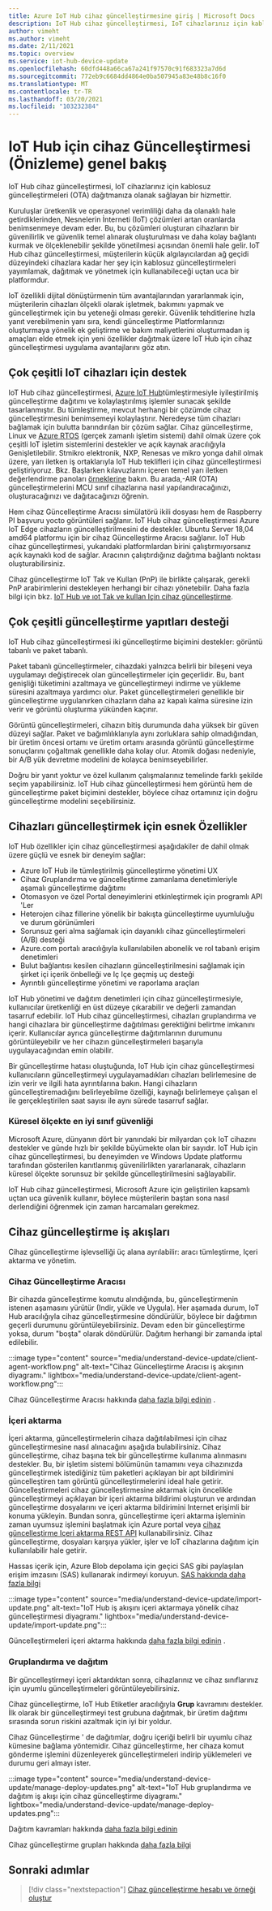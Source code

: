```yaml
---
title: Azure IoT Hub cihaz güncelleştirmesine giriş | Microsoft Docs
description: IoT Hub cihaz güncelleştirmesi, IoT cihazlarınız için kablosuz güncelleştirmeleri (OTA) dağıtmanıza olanak sağlayan bir hizmettir.
author: vimeht
ms.author: vimeht
ms.date: 2/11/2021
ms.topic: overview
ms.service: iot-hub-device-update
ms.openlocfilehash: 60dfd448a66ca67a241f97570c91f683323a7d6d
ms.sourcegitcommit: 772eb9c6684dd4864e0ba507945a83e48b8c16f0
ms.translationtype: MT
ms.contentlocale: tr-TR
ms.lasthandoff: 03/20/2021
ms.locfileid: "103232384"
---
```

# <a name="device-update-for-iot-hub-preview-overview"></a>IoT Hub için cihaz Güncelleştirmesi (Önizleme) genel bakış

IoT Hub cihaz güncelleştirmesi, IoT cihazlarınız için kablosuz güncelleştirmeleri (OTA) dağıtmanıza olanak sağlayan bir hizmettir.

Kuruluşlar üretkenlik ve operasyonel verimliliği daha da olanaklı hale getirdiklerinden, Nesnelerin İnterneti (IoT) çözümleri artan oranlarda benimsenmeye devam eder. Bu, bu çözümleri oluşturan cihazların bir güvenilirlik ve güvenlik temel alınarak oluşturulması ve daha kolay bağlantı kurmak ve ölçeklenebilir şekilde yönetilmesi açısından önemli hale gelir. IoT Hub cihaz güncelleştirmesi, müşterilerin küçük algılayıcılardan ağ geçidi düzeyindeki cihazlara kadar her şey için kablosuz güncelleştirmeleri yayımlamak, dağıtmak ve yönetmek için kullanabileceği uçtan uca bir platformdur. 

IoT özellikli dijital dönüştürmenin tüm avantajlarından yararlanmak için, müşterilerin cihazları ölçekli olarak işletmek, bakımını yapmak ve güncelleştirmek için bu yeteneği olması gerekir. Güvenlik tehditlerine hızla yanıt verebilmenin yanı sıra, kendi güncelleştirme Platformlarınızı oluşturmaya yönelik ek geliştirme ve bakım maliyetlerini oluşturmadan iş amaçları elde etmek için yeni özellikler dağıtmak üzere IoT Hub için cihaz güncelleştirmesi uygulama avantajlarını göz atın.

## <a name="support-for-a-wide-range-of-iot-devices"></a>Çok çeşitli IoT cihazları için destek


IoT Hub cihaz güncelleştirmesi, [Azure IoT Hub](https://azure.microsoft.com/en-us/services/iot-hub/)tümleştirmesiyle iyileştirilmiş güncelleştirme dağıtımı ve kolaylaştırılmış işlemler sunacak şekilde tasarlanmıştır. Bu tümleştirme, mevcut herhangi bir çözümde cihaz güncelleştirmesini benimsemeyi kolaylaştırır. Neredeyse tüm cihazları bağlamak için bulutta barındırılan bir çözüm sağlar. Cihaz güncelleştirme, Linux ve [Azure RTOS](https://azure.microsoft.com/en-us/services/rtos/) (gerçek zamanlı işletim sistemi) dahil olmak üzere çok çeşitli IoT işletim sistemlerini destekler ve açık kaynak aracılığıyla Genişletilebilir. Stmikro elektronik, NXP, Renesas ve mikro yonga dahil olmak üzere, yarı iletken iş ortaklarıyla IoT Hub teklifleri için cihaz güncelleştirmesi geliştiriyoruz. Bkz. Başlarken kılavuzlarını içeren temel yarı iletken değerlendirme panoları [örneklerine](https://github.com/azure-rtos/samples/tree/PublicPreview/ADU) bakın. Bu arada,-AIR (OTA) güncelleştirmelerini MCU sınıf cihazlarına nasıl yapılandıracağınızı, oluşturacağınızı ve dağıtacağınızı öğrenin. 

Hem cihaz Güncelleştirme Aracısı simülatörü ikili dosyası hem de Raspberry PI başvuru yocto görüntüleri sağlanır.
IoT Hub cihaz güncelleştirmesi Azure IoT Edge cihazların güncelleştirilmesini de destekler. Ubuntu Server 18,04 amd64 platformu için bir cihaz Güncelleştirme Aracısı sağlanır. IoT Hub cihaz güncelleştirmesi, yukarıdaki platformlardan birini çalıştırmıyorsanız açık kaynaklı kod de sağlar. Aracının çalıştırdığınız dağıtıma bağlantı noktası oluşturabilirsiniz.

Cihaz güncelleştirme IoT Tak ve Kullan (PnP) ile birlikte çalışarak, gerekli PnP arabirimlerini destekleyen herhangi bir cihazı yönetebilir. Daha fazla bilgi için bkz. [IoT Hub ve ıot Tak ve kullan Için cihaz güncelleştirme](device-update-plug-and-play.md).

## <a name="support-for-a-wide-range-of-update-artifacts"></a>Çok çeşitli güncelleştirme yapıtları desteği

IoT Hub cihaz güncelleştirmesi iki güncelleştirme biçimini destekler: görüntü tabanlı ve paket tabanlı.

Paket tabanlı güncelleştirmeler, cihazdaki yalnızca belirli bir bileşeni veya uygulamayı değiştirecek olan güncelleştirmeler için geçerlidir. Bu, bant genişliği tüketimini azaltmaya ve güncelleştirmeyi indirme ve yükleme süresini azaltmaya yardımcı olur. Paket güncelleştirmeleri genellikle bir güncelleştirme uygulanırken cihazların daha az kapalı kalma süresine izin verir ve görüntü oluşturma yükünden kaçınır.

Görüntü güncelleştirmeleri, cihazın bitiş durumunda daha yüksek bir güven düzeyi sağlar. Paket ve bağımlılıklarıyla aynı zorluklara sahip olmadığından, bir üretim öncesi ortamı ve üretim ortamı arasında görüntü güncelleştirme sonuçlarını çoğaltmak genellikle daha kolay olur.
Atomik doğası nedeniyle, bir A/B yük devretme modelini de kolayca benimseyebilirler.

Doğru bir yanıt yoktur ve özel kullanım çalışmalarınız temelinde farklı şekilde seçim yapabilirsiniz. IoT Hub cihaz güncelleştirmesi hem görüntü hem de güncelleştirme paket biçimini destekler, böylece cihaz ortamınız için doğru güncelleştirme modelini seçebilirsiniz.

## <a name="flexible-features-for-updating-devices"></a>Cihazları güncelleştirmek için esnek Özellikler

IoT Hub özellikler için cihaz güncelleştirmesi aşağıdakiler de dahil olmak üzere güçlü ve esnek bir deneyim sağlar:

* Azure IoT Hub ile tümleştirilmiş güncelleştirme yönetimi UX
* Cihaz Gruplandırma ve güncelleştirme zamanlama denetimleriyle aşamalı güncelleştirme dağıtımı
* Otomasyon ve özel Portal deneyimlerini etkinleştirmek için programlı API 'Ler
* Heterojen cihaz fillerine yönelik bir bakışta güncelleştirme uyumluluğu ve durum görünümleri
* Sorunsuz geri alma sağlamak için dayanıklı cihaz güncelleştirmeleri (A/B) desteği
* Azure.com portalı aracılığıyla kullanılabilen abonelik ve rol tabanlı erişim denetimleri
* Bulut bağlantısı kesilen cihazların güncelleştirilmesini sağlamak için şirket içi içerik önbelleği ve Iç Içe geçmiş uç desteği
* Ayrıntılı güncelleştirme yönetimi ve raporlama araçları 

IoT Hub yönetimi ve dağıtım denetimleri için cihaz güncelleştirmesiyle, kullanıcılar üretkenliği en üst düzeye çıkarabilir ve değerli zamandan tasarruf edebilir. IoT Hub cihaz güncelleştirmesi, cihazları gruplandırma ve hangi cihazlara bir güncelleştirme dağıtılması gerektiğini belirtme imkanını içerir. Kullanıcılar ayrıca güncelleştirme dağıtımlarının durumunu görüntüleyebilir ve her cihazın güncelleştirmeleri başarıyla uygulayacağından emin olabilir.

Bir güncelleştirme hatası oluştuğunda, IoT Hub için cihaz güncelleştirmesi kullanıcıların güncelleştirmeyi uygulayamadıkları cihazları belirlemesine de izin verir ve ilgili hata ayrıntılarına bakın. Hangi cihazların güncelleştiremadığını belirleyebilme özelliği, kaynağı belirlemeye çalışan el ile gerçekleştirilen saat sayısı ile aynı sürede tasarruf sağlar.

### <a name="best-in-class-security-at-global-scale"></a>Küresel ölçekte en iyi sınıf güvenliği

Microsoft Azure, dünyanın dört bir yanındaki bir milyardan çok IoT cihazını destekler ve günde hızlı bir şekilde büyümekte olan bir sayıdır. IoT Hub için cihaz güncelleştirmesi, bu deneyimden ve Windows Update platformu tarafından gösterilen kanıtlanmış güvenilirlikten yararlanarak, cihazların küresel ölçekte sorunsuz bir şekilde güncelleştirilmesini sağlayabilir.

IoT Hub cihaz güncelleştirmesi, Microsoft Azure için geliştirilen kapsamlı uçtan uca güvenlik kullanır, böylece müşterilerin baştan sona nasıl derlendiğini öğrenmek için zaman harcamaları gerekmez.


## <a name="device-update-workflows"></a>Cihaz güncelleştirme iş akışları

Cihaz güncelleştirme işlevselliği üç alana ayrılabilir: aracı tümleştirme, Içeri aktarma ve yönetim.

### <a name="device-update-agent"></a>Cihaz Güncelleştirme Aracısı

Bir cihazda güncelleştirme komutu alındığında, bu, güncelleştirmenin istenen aşamasını yürütür (Indir, yükle ve Uygula). Her aşamada durum, IoT Hub aracılığıyla cihaz güncelleştirmesine döndürülür, böylece bir dağıtımın geçerli durumunu görüntüleyebilirsiniz. Devam eden bir güncelleştirme yoksa, durum "boşta" olarak döndürülür. Dağıtım herhangi bir zamanda iptal edilebilir.

:::image type="content" source="media/understand-device-update/client-agent-workflow.png" alt-text="Cihaz Güncelleştirme Aracısı iş akışının diyagramı." lightbox="media/understand-device-update/client-agent-workflow.png":::

Cihaz Güncelleştirme Aracısı hakkında [daha fazla bilgi edinin](device-update-agent-overview.md) . 

### <a name="importing"></a>İçeri aktarma

İçeri aktarma, güncelleştirmelerin cihaza dağıtılabilmesi için cihaz güncelleştirmesine nasıl alınacağını aşağıda bulabilirsiniz. Cihaz güncelleştirme, cihaz başına tek bir güncelleştirme kullanıma alınmasını destekler. Bu, bir işletim sistemi bölümünün tamamını veya cihazınızda güncelleştirmek istediğiniz tüm paketleri açıklayan bir apt bildirimini güncelleştiren tam görüntü güncelleştirmelerini ideal hale getirir. Güncelleştirmeleri cihaz güncelleştirmesine aktarmak için öncelikle güncelleştirmeyi açıklayan bir içeri aktarma bildirimi oluşturun ve ardından güncelleştirme dosyalarını ve içeri aktarma bildirimini Internet erişimli bir konuma yükleyin. Bundan sonra, güncelleştirme içeri aktarma işleminin zaman uyumsuz işlemini başlatmak için Azure portal veya [cihaz güncelleştirme Içeri aktarma REST API](https://github.com/Azure/iot-hub-device-update/tree/main/docs/publish-api-reference) kullanabilirsiniz. Cihaz güncelleştirme, dosyaları karşıya yükler, işler ve IoT cihazlarına dağıtım için kullanılabilir hale getirir.

Hassas içerik için, Azure Blob depolama için geçici SAS gibi paylaşılan erişim imzasını (SAS) kullanarak indirmeyi koruyun. [SAS hakkında daha fazla bilgi](https://docs.microsoft.com/azure/storage/common/storage-sas-overview)

:::image type="content" source="media/understand-device-update/import-update.png" alt-text="IoT Hub iş akışını içeri aktarmaya yönelik cihaz güncelleştirmesi diyagramı." lightbox="media/understand-device-update/import-update.png":::

Güncelleştirmeleri içeri aktarma hakkında [daha fazla bilgi edinin](import-concepts.md) . 

### <a name="grouping-and-deployment"></a>Gruplandırma ve dağıtım

Bir güncelleştirmeyi içeri aktardıktan sonra, cihazlarınız ve cihaz sınıflarınız için uyumlu güncelleştirmeleri görüntüleyebilirsiniz.

Cihaz güncelleştirme, IoT Hub Etiketler aracılığıyla **Grup** kavramını destekler. İlk olarak bir güncelleştirmeyi test grubuna dağıtmak, bir üretim dağıtımı sırasında sorun riskini azaltmak için iyi bir yoldur.

Cihaz Güncelleştirme ' de dağıtımlar, doğru içeriği belirli bir uyumlu cihaz kümesine bağlama yöntemidir. Cihaz güncelleştirme, her cihaza komut gönderme işlemini düzenleyerek güncelleştirmeleri indirip yüklemeleri ve durumu geri almayı ister.

:::image type="content" source="media/understand-device-update/manage-deploy-updates.png" alt-text="IoT Hub gruplandırma ve dağıtım iş akışı için cihaz güncelleştirme diyagramı." lightbox="media/understand-device-update/manage-deploy-updates.png":::

Dağıtım kavramları hakkında [daha fazla bilgi edinin](device-update-compliance.md)

Cihaz güncelleştirme grupları hakkında [daha fazla bilgi](device-update-groups.md)


## <a name="next-steps"></a>Sonraki adımlar

> [!div class="nextstepaction"]
> [Cihaz güncelleştirme hesabı ve örneği oluştur](create-device-update-account.md)
